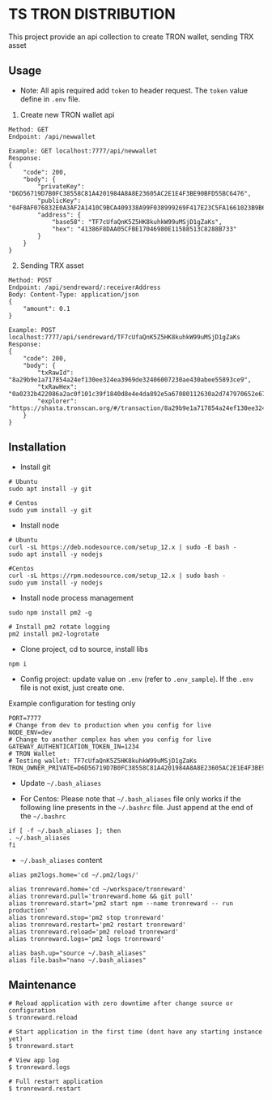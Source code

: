 # TS TRON DISTRIBUTION

This project provide an api collection to create TRON wallet, sending TRX asset

## Usage
* Note: All apis required add `token` to header request. The `token` value define in `.env` file.

1. Create new TRON wallet api
```
Method: GET
Endpoint: /api/newwallet

Example: GET localhost:7777/api/newwallet
Response:
{
    "code": 200,
    "body": {
        "privateKey": "D6D56719D7B0FC38558C81A4201984A8A8E23605AC2E1E4F3BE90BFD55BC6476",
        "publicKey": "04F8AF076832E0A3AF2A1410C9BCA409338A99F038999269F417E23C5FA1661023B9B65622C7ADA77DCC2C1AB4AD9BC46D2C3CEBCDFDEB646D6733120C5F058159",
        "address": {
            "base58": "TF7cUfaQnK5Z5HK8kuhkW99uMSjD1gZaKs",
            "hex": "41386F8DAA05CFBE17046980E11588513C8288B733"
        }
    }
}
```

2. Sending TRX asset
```
Method: POST
Endpoint: /api/sendreward/:receiverAddress
Body: Content-Type: application/json
{
	"amount": 0.1
}

Example: POST localhost:7777/api/sendreward/TF7cUfaQnK5Z5HK8kuhkW99uMSjD1gZaKs
Response:
{
    "code": 200,
    "body": {
        "txRawId": "8a29b9e1a717854a24ef130ee324ea3969de32406007230ae430abee55893ce9",
        "txRawHex": "0a0232b422086a2ac0f101c39f1840d8e4e4da892e5a67080112630a2d747970652e676f6f676c65617069732e636f6d2f70726f746f636f6c2e5472616e73666572436f6e747261637412320a1541cba6374124b2320e7ff309033ecba4be5f81b2ea121541386f8daa05cfbe17046980e11588513c8288b73318a08d0670ad93e1da892e",
        "explorer": "https://shasta.tronscan.org/#/transaction/8a29b9e1a717854a24ef130ee324ea3969de32406007230ae430abee55893ce9"
    }
}
```

## Installation

- Install git
```
# Ubuntu
sudo apt install -y git

# Centos
sudo yum install -y git
```
- Install node
```
# Ubuntu
curl -sL https://deb.nodesource.com/setup_12.x | sudo -E bash -
sudo apt install -y nodejs

#Centos
curl -sL https://rpm.nodesource.com/setup_12.x | sudo bash -
sudo yum install -y nodejs
```

- Install node process management
```
sudo npm install pm2 -g

# Install pm2 rotate logging
pm2 install pm2-logrotate
```

- Clone project, cd to source, install libs
```
npm i
```

- Config project: update value on `.env` (refer to `.env_sample`). If the `.env` file is not exist, just create one.

Example configuration for testing only
```
PORT=7777
# Change from dev to production when you config for live
NODE_ENV=dev
# Change to another complex has when you config for live
GATEWAY_AUTHENTICATION_TOKEN_IN=1234
# TRON Wallet
# Testing wallet: TF7cUfaQnK5Z5HK8kuhkW99uMSjD1gZaKs
TRON_OWNER_PRIVATE=D6D56719D7B0FC38558C81A4201984A8A8E23605AC2E1E4F3BE90BFD55BC6476
```

- Update `~/.bash_aliases`

* For Centos: Please note that `~/.bash_aliases` file only works if the following line presents in the `~/.bashrc` file. Just append at the end of the `~/.bashrc`
```
if [ -f ~/.bash_aliases ]; then
. ~/.bash_aliases
fi
```

* `~/.bash_aliases` content
```
alias pm2logs.home='cd ~/.pm2/logs/'

alias tronreward.home='cd ~/workspace/tronreward'
alias tronreward.pull='tronreward.home && git pull'
alias tronreward.start='pm2 start npm --name tronreward -- run production'
alias tronreward.stop='pm2 stop tronreward'
alias tronreward.restart='pm2 restart tronreward'
alias tronreward.reload='pm2 reload tronreward'
alias tronreward.logs='pm2 logs tronreward'

alias bash.up="source ~/.bash_aliases"
alias file.bash="nano ~/.bash_aliases"
```


## Maintenance

```
# Reload application with zero downtime after change source or configuration
$ tronreward.reload

# Start application in the first time (dont have any starting instance yet)
$ tronreward.start

# View app log
$ tronreward.logs

# Full restart application
$ tronreward.restart
```
